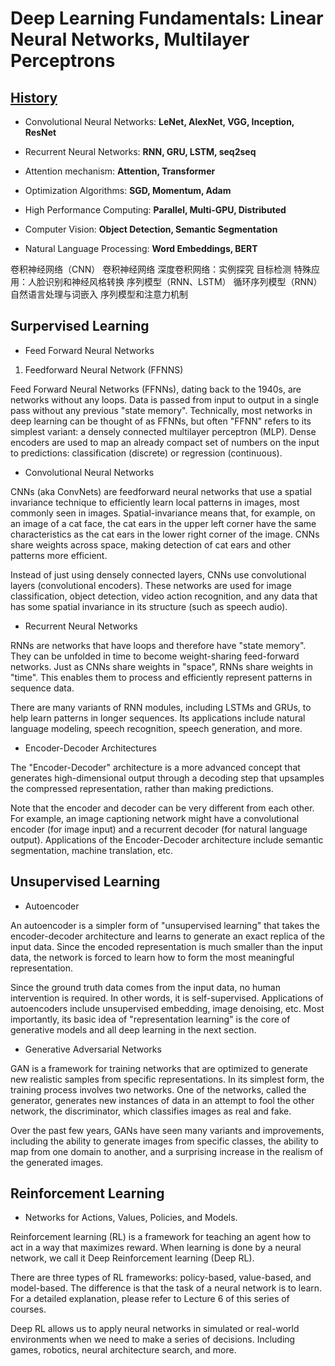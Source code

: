 # Deep Learning Fundamentals: Linear Neural Networks, Multilayer Perceptrons

## [History](https://github.com/JuJu-Ren/Machine-Learning-Study/blob/main/files/history.MD)
* Convolutional Neural Networks: **LeNet, AlexNet, VGG, Inception, ResNet**

*  Recurrent Neural Networks: **RNN, GRU, LSTM, seq2seq**

* Attention mechanism: **Attention, Transformer**

* Optimization Algorithms: **SGD, Momentum, Adam**

* High Performance Computing: **Parallel, Multi-GPU, Distributed**

* Computer Vision: **Object Detection, Semantic Segmentation**

* Natural Language Processing: **Word Embeddings, BERT**


卷积神经网络（CNN）
卷积神经网络
深度卷积网络：实例探究
目标检测
特殊应用：人脸识别和神经风格转换
序列模型（RNN、LSTM）
循环序列模型（RNN）
自然语言处理与词嵌入
序列模型和注意力机制

## Surpervised Learning
* Feed Forward Neural Networks
1. Feedforward Neural Network (FFNNS)

Feed Forward Neural Networks (FFNNs), dating back to the 1940s, are networks without any loops. Data is passed from input to output in a single pass without any previous "state memory". Technically, most networks in deep learning can be thought of as FFNNs, but often "FFNN" refers to its simplest variant: a densely connected multilayer perceptron (MLP).
Dense encoders are used to map an already compact set of numbers on the input to predictions: classification (discrete) or regression (continuous).

* Convolutional Neural Networks

CNNs (aka ConvNets) are feedforward neural networks that use a spatial invariance technique to efficiently learn local patterns in images, most commonly seen in images. Spatial-invariance means that, for example, on an image of a cat face, the cat ears in the upper left corner have the same characteristics as the cat ears in the lower right corner of the image. CNNs share weights across space, making detection of cat ears and other patterns more efficient.

Instead of just using densely connected layers, CNNs use convolutional layers (convolutional encoders). These networks are used for image classification, object detection, video action recognition, and any data that has some spatial invariance in its structure (such as speech audio).

* Recurrent Neural Networks

RNNs are networks that have loops and therefore have "state memory". They can be unfolded in time to become weight-sharing feed-forward networks. Just as CNNs share weights in "space", RNNs share weights in "time". This enables them to process and efficiently represent patterns in sequence data.

There are many variants of RNN modules, including LSTMs and GRUs, to help learn patterns in longer sequences. Its applications include natural language modeling, speech recognition, speech generation, and more.

* Encoder-Decoder Architectures

The "Encoder-Decoder" architecture is a more advanced concept that generates high-dimensional output through a decoding step that upsamples the compressed representation, rather than making predictions.

Note that the encoder and decoder can be very different from each other. For example, an image captioning network might have a convolutional encoder (for image input) and a recurrent decoder (for natural language output). Applications of the Encoder-Decoder architecture include semantic segmentation, machine translation, etc.

## Unsupervised Learning
* Autoencoder

An autoencoder is a simpler form of "unsupervised learning" that takes the encoder-decoder architecture and learns to generate an exact replica of the input data. Since the encoded representation is much smaller than the input data, the network is forced to learn how to form the most meaningful representation.

Since the ground truth data comes from the input data, no human intervention is required. In other words, it is self-supervised. Applications of autoencoders include unsupervised embedding, image denoising, etc. Most importantly, its basic idea of ​​"representation learning" is the core of generative models and all deep learning in the next section.

* Generative Adversarial Networks

GAN is a framework for training networks that are optimized to generate new realistic samples from specific representations. In its simplest form, the training process involves two networks. One of the networks, called the generator, generates new instances of data in an attempt to fool the other network, the discriminator, which classifies images as real and fake.

Over the past few years, GANs have seen many variants and improvements, including the ability to generate images from specific classes, the ability to map from one domain to another, and a surprising increase in the realism of the generated images. 

## Reinforcement Learning
* Networks for Actions, Values, Policies, and Models.

Reinforcement learning (RL) is a framework for teaching an agent how to act in a way that maximizes reward. When learning is done by a neural network, we call it Deep Reinforcement learning (Deep RL).

There are three types of RL frameworks: policy-based, value-based, and model-based. The difference is that the task of a neural network is to learn. For a detailed explanation, please refer to Lecture 6 of this series of courses.

Deep RL allows us to apply neural networks in simulated or real-world environments when we need to make a series of decisions. Including games, robotics, neural architecture search, and more.
